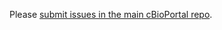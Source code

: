 Please [submit issues in the main cBioPortal repo](https://github.com/cBioPortal/cbioportal/issues/new).

